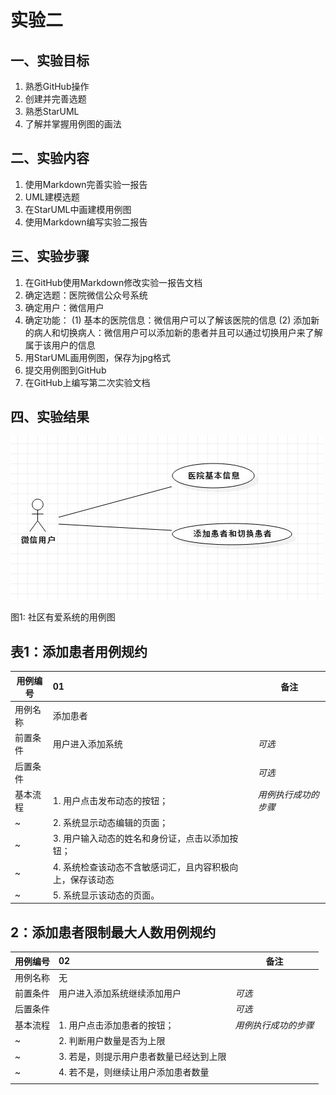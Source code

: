 # 实验二

## 一、实验目标

1. 熟悉GitHub操作
2. 创建并完善选题
3. 熟悉StarUML
4. 了解并掌握用例图的画法

## 二、实验内容

1. 使用Markdown完善实验一报告
2. UML建模选题
3. 在StarUML中画建模用例图
4. 使用Markdown编写实验二报告

## 三、实验步骤

1. 在GitHub使用Markdown修改实验一报告文档
2. 确定选题：医院微信公众号系统
3. 确定用户：微信用户
4. 确定功能：
(1) 基本的医院信息：微信用户可以了解该医院的信息
(2) 添加新的病人和切换病人：微信用户可以添加新的患者并且可以通过切换用户来了解属于该用户的信息
5. 用StarUML画用例图，保存为jpg格式
6. 提交用例图到GitHub
7. 在GitHub上编写第二次实验文档

## 四、实验结果

![实验二用例图](./model2.jpg)

图1: 社区有爱系统的用例图


## 表1：添加患者用例规约  

| 用例编号 | 01                                                        | 备注                 |
| -------- | :-------------------------------------------------------- | -------------------- |
| 用例名称 | 添加患者                                                  |                      |
| 前置条件 | 用户进入添加系统                                          | *可选*               |
| 后置条件 |                                                           | *可选*               |
| 基本流程 | 1. 用户点击发布动态的按钮；                               | *用例执行成功的步骤* |
| ~        | 2. 系统显示动态编辑的页面；                               |                      |
| ~        | 3. 用户输入动态的姓名和身份证，点击以添加按钮；           |                      |
| ~        | 4. 系统检查该动态不含敏感词汇，且内容积极向上，保存该动态 |                      |
| ~        | 5. 系统显示该动态的页面。                                 |                      |

## 2：添加患者限制最大人数用例规约  

| 用例编号 | 02                                      | 备注                 |
| -------- | :-------------------------------------- | -------------------- |
| 用例名称 | 无                                      |                      |
| 前置条件 | 用户进入添加系统继续添加用户            | *可选*               |
| 后置条件 |                                         | *可选*               |
| 基本流程 | 1. 用户点击添加患者的按钮；             | *用例执行成功的步骤* |
| ~        | 2. 判断用户数量是否为上限               |                      |
| ~        | 3. 若是，则提示用户患者数量已经达到上限 |                      |
| ~        | 4. 若不是，则继续让用户添加患者数量     |                      |
|          |                                         |                      |